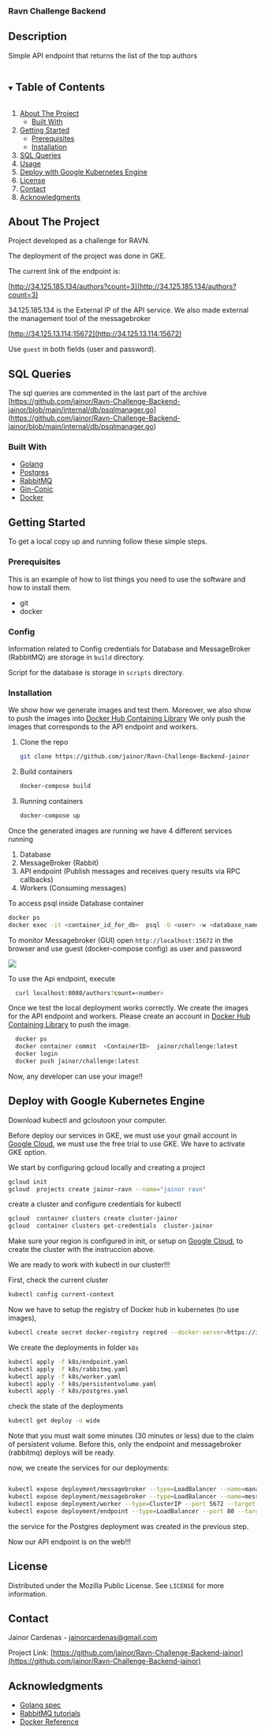 ### Ravn Challenge Backend

## Description

Simple API endpoint that returns the list of the top authors

<!-- TABLE OF CONTENTS -->
<details open="open">
  <summary><h2 style="display: inline-block">Table of Contents</h2></summary>
  <ol>
    <li>
      <a href="#about-the-project">About The Project</a>
      <ul>
        <li><a href="#built-with">Built With</a></li>
      </ul>
    </li>
    <li>
      <a href="#getting-started">Getting Started</a>
      <ul>
        <li><a href="#prerequisites">Prerequisites</a></li>
        <li><a href="#installation">Installation</a></li>
      </ul>
    </li>
    <li><a href="#sql-queries">SQL Queries</a></li>
    <li><a href="#usage">Usage</a></li>
    <li><a href="#Deploy-with-Google-Kubernetes-Engine"> Deploy with Google Kubernetes Engine</a></li>
    <li><a href="#license">License</a></li>
    <li><a href="#contact">Contact</a></li>
    <li><a href="#acknowledgments">Acknowledgments</a></li>
  </ol>
</details>



<!-- ABOUT THE PROJECT -->
## About The Project

Project developed as a challenge for RAVN.

The deployment of the project was done in GKE.

The current link of the endpoint is:

[http://34.125.185.134/authors?count=3](http://34.125.185.134/authors?count=3)

34.125.185.134 is the External IP of the API service. We also made external the management tool of the messagebroker

[http://34.125.13.114:15672](http://34.125.13.114:15672)


Use `guest` in both fields (user and password).

<!-- SQL QUERIES -->
## SQL Queries

The sql queries are commented in the last part of the archive [https://github.com/jainor/Ravn-Challenge-Backend-jainor/blob/main/internal/db/psqlmanager.go] (https://github.com/jainor/Ravn-Challenge-Backend-jainor/blob/main/internal/db/psqlmanager.go)



### Built With

* [Golang](https://golang.org/)
* [Postgres](https://www.postgresql.org/)
* [RabbitMQ](https://www.rabbitmq.com/)
* [Gin-Conic](https://github.com/gin-gonic/gin)
* [Docker](https://www.docker.com/)




<!-- GETTING STARTED -->
## Getting Started

To get a local copy up and running follow these simple steps.

### Prerequisites

This is an example of how to list things you need to use the software and how to install them.

* git
* docker
  
### Config

Information related to Config credentials for Database and MessageBroker (RabbitMQ) are storage in `build` directory.

Script for the database is storage in `scripts` directory.

### Installation

We show how we generate images and test them. Moreover, we also show to push the images into [Docker Hub Containing Library](https://hub.docker.com/)
We only push the images that corresponds to the API endpoint and workers.

1. Clone the repo
   ```sh
   git clone https://github.com/jainor/Ravn-Challenge-Backend-jainor
   ```
2. Build containers
   ```sh
   docker-compose build
   ```
3. Running containers
   ```sh
   docker-compose up
   ```


Once the generated images are running we have 4 different services running

1. Database
2. MessageBroker (Rabbit)
3. API endpoint (Publish messages and receives query results via RPC callbacks)
4. Workers (Consuming messages) 

To access psql inside Database container
   ```sh
   docker ps
   docker exec -it <container_id_for_db>  psql -U <user> -w <database_name>
   ```

To monitor Messagebroker (GUI) open `http://localhost:15672` in the browser and use guest (docker-compose config) as user and password 


![](images/screenshot.png)

To use the Api endpoint, execute

 ```sh
   curl localhost:8080/authors?count=<number>
   ```

Once we test the local deployment works correctly.
We create the images for the API endpoint and workers.
Please create an account in [Docker Hub Containing Library](https://hub.docker.com/) to push the image.

 ```sh
   docker ps
   docker container commit  <ContainerID>  jainor/challenge:latest
   docker login
   docker push jainor/challenge:latest
   ```

Now, any developer can use your image!!

<!-- USAGE EXAMPLES -->
## Deploy with Google Kubernetes Engine

Download kubectl and gcloutoon your computer.

Before deploy our services in GKE, we must use your gmail account in [Google Cloud](https://cloud.google.com), we must use the free trial to use GKE.
We have to activate GKE option.

We start by configuring gcloud locally and creating a project
 ```sh
gcloud init
gcloud  projects create jainor-ravn --name="jainor ravn"
   ```

create a cluster and configure credentials for kubectl
 ```sh
gcloud  container clusters create cluster-jainor
gcloud  container clusters get-credentials  cluster-jainor
   ```

Make sure your region is configured in init, or setup on  [Google Cloud](https://cloud.google.com), to create the cluster with the instruccion above.

We are ready to work with kubectl in our cluster!!!

First, check the current cluster

 ```sh
kubectl config current-context
   ```

Now we have to setup the registry of Docker hub in kubernetes (to use images),

 ```sh
kubectl create secret docker-registry regcred --docker-server=https://index.docker.io/ --docker-username=<user> --docker-password=<password> --docker-email=<email>
   ```

We create the deployments in folder `k8s`

 ```sh
kubectl apply -f k8s/endpoint.yaml
kubectl apply -f k8s/rabbitmq.yaml
kubectl apply -f k8s/worker.yaml
kubectl apply -f k8s/persistentvolume.yaml
kubectl apply -f k8s/postgres.yaml
   ```

check the state of the deployments

 ```sh
kubectl get deploy -o wide
   ```

Note that you must wait some minutes (30 minutes or less) due to the claim of persistent volume.
Before this, only the endpoint and messagebroker (rabbitmq) deploys will be ready.

now, we create the services for our deployments:
 ```sh

kubectl expose deployment/messagebroker --type=LoadBalancer --name=management --port 15672 --target-port 15672
kubectl expose deployment/messagebroker --type=LoadBalancer --name=messagebroker --port 5672 --target-port 5672
kubectl expose deployment/worker --type=ClusterIP --port 5672 --target-port 5672
kubectl expose deployment/endpoint --type=LoadBalancer --port 80 --target-port 8080
   ```

the service for the Postgres deployment was created in the previous step.

Now our API endpoint is on the web!!!

<!-- LICENSE -->
## License

Distributed under the Mozilla Public License. See `LICENSE` for more information.



<!-- CONTACT -->
## Contact

Jainor Cardenas - jainorcardenas@gmail.com

Project Link: [https://github.com/jainor/Ravn-Challenge-Backend-jainor](https://github.com/jainor/Ravn-Challenge-Backend-jainor)



<!-- ACKNOWLEDGEMENTS -->
## Acknowledgments

* [Golang spec](https://golang.org/ref/spec)
* [RabbitMQ tutorials](https://www.rabbitmq.com/getstarted.html)
* [Docker Reference](https://docs.docker.com/reference/)


